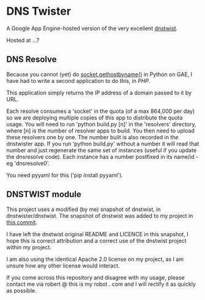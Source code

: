 # DNS Twister

A Google App Engine-hosted version of the very excellent
[dnstwist](https://github.com/elceef/dnstwist).

Hosted at ...?

## DNS Resolve

Because you cannot (yet) do [socket.gethostbyname()](https://docs.python.org/2/library/socket.html#socket.gethostbyname)
in Python on GAE, I have had to write a second application to do this, in
*PHP*.

This application simply returns the IP address of a domain passed to it by
URL.

Each resolve consumes a 'socket' in the quota (of a max 864,000 per day) so we
are deploying multiple copies of this app to distribute the quota usage. You
will need to run 'python build.py [n]' in the 'resolvers' directory, where [n]
is the number of resolver apps to build. You then need to upload these
resolvers one by one. The number built is also recorded in the dnstwister app.
If you run 'python build.py' without a number it will read that number and
just regenerate the same set of instances (useful if you update the dnsresolve
code). Each instance has a number postfixed in its name/id - eg 'dnsresolve0'.

You need pyyaml for this ('pip install pyyaml').

## DNSTWIST module

This project uses a modified (by me) snapshot of dnstwist, in
dnstwister/dnstwist. The snapshot of dnstwist was added to my project in
[this commit](https://github.com/thisismyrobot/dnstwister/commit/7ca44e96cb3b394d3e85fdb07b20e679e76e0742).

I have left the dnstwist original README and LICENCE in this snapshot, I hope
this is correct attribution and a correct use of the dnstwist project within
my project.

I am also using the identical Apache 2.0 license on my project, as I am unsure
how any other license would interact.

If you come across this repository and disagree with my usage, please contact
me via robert @ this is my robot . com and I will rectify it as quickly as
possible.
